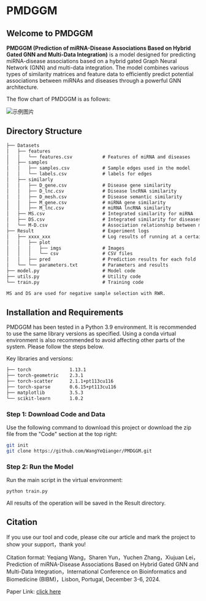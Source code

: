 # PMDGGM

## Welcome to PMDGGM
**PMDGGM (Prediction of miRNA-Disease Associations Based on Hybrid Gated GNN and Multi-Data Integration)** is a model designed for predicting miRNA-disease associations based on a hybrid gated Graph Neural Network (GNN) and multi-data integration. The model combines various types of similarity matrices and feature data to efficiently predict potential associations between miRNAs and diseases through a powerful GNN architecture.

The flow chart of PMDGGM is as follows:

![示例图片](https://gitee.com/Muchenxixi/my-mark-down_-tuchuang/raw/master/img/202411062350934.png)

## Directory Structure

```markdown
├── Datasets
│   ├── features
│   │   └── features.csv           # Features of miRNA and diseases
│   ├── samples					  
│   │   ├── samples.csv            # Sample edges used in the model
│   │   └── labels.csv             # labels for edges
│   ├── similarly
│   │   ├── D_gene.csv             # Disease gene similarity
│   │   ├── D_lnc.csv              # Disease lncRNA similarity
│   │   ├── D_mesh.csv             # Disease semantic similarity
│   │   ├── M_gene.csv             # miRNA gene similarity
│   │   ├── M_lnc.csv              # miRNA lncRNA similarity
│   ├── MS.csv                     # Integrated similarity for miRNA
│   ├── DS.csv                     # Integrated similarity for diseases
│   └── M-D.csv                    # Association relationship between miRNA and diseases
├── Result                         # Experiment logs
│   ├── xxxx_xxx                   # Log results of running at a certain time
│   │   ├── plot
│   │   │   ├── imgs               # Images
│   │   │   └── csv                # CSV files
│   │   ├── pred                   # Prediction results for each fold
│   └── └── parameters.txt         # Parameters and results
├── model.py                       # Model code
├── utils.py                       # Utility code
└── train.py                       # Training code

MS and DS are used for negative sample selection with RWR.
```
## Installation and Requirements

PMDGGM has been tested in a Python 3.9 environment. It is recommended to use the same library versions as specified. Using a conda virtual environment is also recommended to avoid affecting other parts of the system. Please follow the steps below.

Key libraries and versions:

```markdown
├── torch              1.13.1
├── torch-geometric    2.3.1
├── torch-scatter      2.1.1+pt113cu116
├── torch-sparse       0.6.15+pt113cu116
├── matplotlib         3.5.3
└── scikit-learn       1.0.2        
```

### Step 1: Download Code and Data

Use the following command to download this project or download the zip file from the "Code" section at the top right:

```bash
git init 
git clone https://github.com/WangYeQianger/PMDGGM.git
```

### Step 2: Run the Model

Run the main script in the virtual environment:

```bash
python train.py
```

All results of the operation will be saved in the Result directory.

## Citation 

If you use our tool and code, please cite our article and mark the project to show your support，thank you!

Citation format: Yeqiang Wang，Sharen Yun，Yuchen Zhang，Xiujuan Lei，Prediction of miRNA-Disease Associations Based on Hybrid Gated GNN and Multi-Data Integration，International Conference on Bioinformatics and Biomedicine (BIBM)，Lisbon, Portugal, December 3-6, 2024.

Paper Link: [click here](https://your_article_link)
